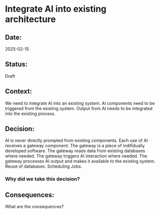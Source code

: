 # Integrate AI into existing architecture

## Date:
2025-02-15

## Status:
Draft

## Context:
We need to integrate AI into an existing system. 
AI components need to be triggered from the existing system. 
Output from AI needs to be integrated into the existing process. 

## Decision:
AI is never directly prompted from existing components. 
Each use of AI receives a gateway component. 
The gateway is a piece of indifidually developed software. 
The gateway reads data from existing databases where needed. 
The gateway triggers AI interaction where needed. 
The gateway processes AI output and makes it available to the existing system. 
Reuse of databases. 
Scheduling Jobs. 

### Why did we take this decision?

## Consequences:
What are the consequences?